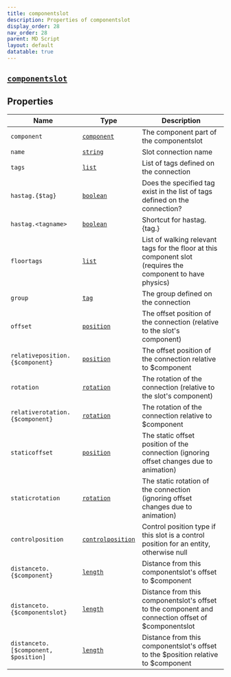 ```yaml
---
title: componentslot
description: Properties of componentslot
display_order: 28
nav_order: 28
parent: MD Script
layout: default
datatable: true
---
```


##  [`componentslot`](./componentslot.html) 


## Properties

| Name | Type | Description |
|------|------|-------------|
| `component` | [`component`](./component.html) | The component part of the componentslot |
| `name` | [`string`](./string.html) | Slot connection name |
| `tags` | [`list`](./list.html) | List of tags defined on the connection |
| `hastag.{$tag}` | [`boolean`](./boolean.html) | Does the specified tag exist in the list of tags defined on the connection? |
| `hastag.<tagname>` | [`boolean`](./boolean.html) | Shortcut for hastag.{tag.<tagname>} |
| `floortags` | [`list`](./list.html) | List of walking relevant tags for the floor at this component slot (requires the component to have physics) |
| `group` | [`tag`](./tag.html) | The group defined on the connection |
| `offset` | [`position`](./position.html) | The offset position of the connection (relative to the slot's component) |
| `relativeposition.{$component}` | [`position`](./position.html) | The offset position of the connection relative to $component |
| `rotation` | [`rotation`](./rotation.html) | The rotation of the connection (relative to the slot's component) |
| `relativerotation.{$component}` | [`rotation`](./rotation.html) | The rotation of the connection relative to $component |
| `staticoffset` | [`position`](./position.html) | The static offset position of the connection (ignoring offset changes due to animation) |
| `staticrotation` | [`rotation`](./rotation.html) | The static rotation of the connection (ignoring offset changes due to animation) |
| `controlposition` | [`controlposition`](./controlposition.html) | Control position type if this slot is a control position for an entity, otherwise null |
| `distanceto.{$component}` | [`length`](./length.html) | Distance from this componentslot's offset to $component |
| `distanceto.{$componentslot}` | [`length`](./length.html) | Distance from this componentslot's offset to the component and connection offset of $componentslot |
| `distanceto.[$component, $position]` | [`length`](./length.html) | Distance from this componentslot's offset to the $position relative to $component |



